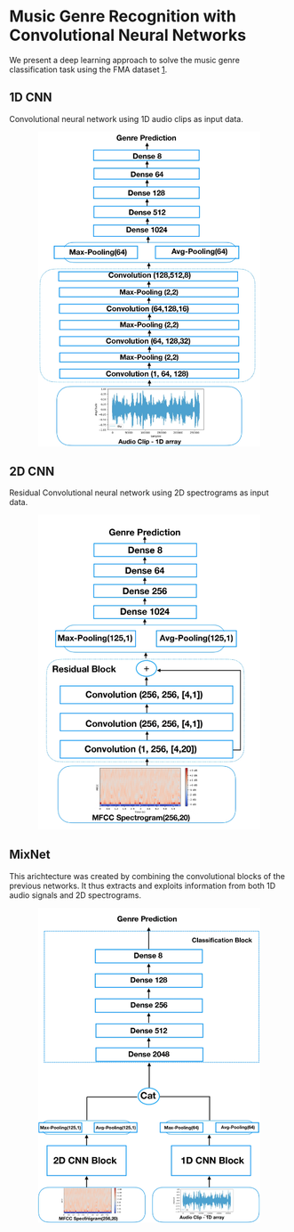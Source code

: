 # Music Genre Recognition with Convolutional Neural Networks

We present a deep learning approach to solve the music genre classification task using the FMA dataset [1].

[1]: [https://github.com/mdeff/fma](https://github.com/mdeff/fma)


## 1D CNN
Convolutional neural network using 1D audio clips as input data.

<p align="center">
  <img src="imgs/cnn1D_scheme.jpg" alt="1D CNN Architecture" width="400" />
</p>


## 2D CNN 
Residual Convolutional neural network using 2D spectrograms as input data.
<p align="center">
  <img src="imgs/cnn2D_scheme.jpg" alt="2D CNN Architecture" width="400" />
</p>

## MixNet 
This arichtecture was created by combining the convolutional blocks of the previous networks. It thus extracts and exploits information from both 1D audio signals and 2D spectrograms.

<p align="center">
  <img src="imgs/cnnmix_scheme.jpg" alt="MixNet Architecture" width="400" />
</p>
